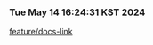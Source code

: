 ### Tue May 14 16:24:31 KST 2024
[feature/docs-link](https://design-system.webtoon.today/feature/docs-link)


